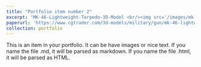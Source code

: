 ```yaml
---
title: "Portfolio item number 2"
excerpt: "MK-46-Lightweight-Torpedo-3D-Model <br/><img src='/images/mk-46-lightweight-torpedo-3d-model-max-obj-3ds-mtl2.jpg'>"
paperurl: 'https://www.cgtrader.com/3d-models/military/gun/mk-46-lightweight-torpedo'
collection: portfolio
---
```


This is an item in your portfolio. It can be have images or nice text. If you name the file .md, it will be parsed as markdown. If you name the file .html, it will be parsed as HTML. 
